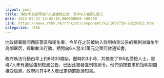 ```yaml
---
layout: post
title: 海怡半島御翠居7人違強檢公告　其中6人被罰1萬元
date: 2022-09-21 13:02:10.000000000 +08:00
link: https://news.rthk.hk/rthk/ch/component/k2/1667759-20220921.htm
categories: rthk
---
```


地政總署聯同西區警區和衞生署，今早在之前被納入強制檢測公告的鴨脷洲海怡半島御翠居，採取執法行動，期間向6人發出1萬元定額罰款通知書。

政府執法行動由早上約8時30開始，歷時約3小時，共檢查了195名受檢人士，發現7人未有遵從強制檢測公告，已因此被發強制檢測令。他們須按要求於指明期間接受檢測，政府向其中6人發出定額罰款通知書。
